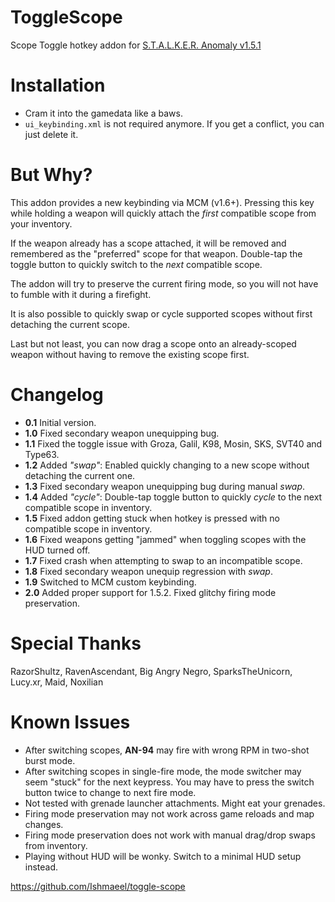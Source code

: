 # ToggleScope
Scope Toggle hotkey addon for [S.T.A.L.K.E.R. Anomaly v1.5.1](https://www.moddb.com/mods/stalker-anomaly)

# Installation
* Cram it into the gamedata like a baws.
* `ui_keybinding.xml` is not required anymore. If you get a conflict, you can just delete it.

# But Why?
This addon provides a new keybinding via MCM (v1.6+). Pressing this key while holding a weapon will quickly attach the *first* compatible scope from your inventory.

If the weapon already has a scope attached, it will be removed and remembered as the "preferred" scope for that weapon. Double-tap the toggle button to quickly switch to the *next* compatible scope.

The addon will try to preserve the current firing mode, so you will not have to fumble with it during a firefight.

It is also possible to quickly swap or cycle supported scopes without first detaching the current scope. 

Last but not least, you can now drag a scope onto an already-scoped weapon without having to remove the existing scope first. 

# Changelog
* **0.1** Initial version.
* **1.0** Fixed secondary weapon unequipping bug.
* **1.1** Fixed the toggle issue with Groza, Galil, K98, Mosin, SKS, SVT40 and Type63.
* **1.2** Added *"swap"*: Enabled quickly changing to a new scope without detaching the current one.
* **1.3** Fixed secondary weapon unequipping bug during manual *swap*.
* **1.4** Added *"cycle"*: Double-tap toggle button to quickly *cycle* to the next compatible scope in inventory.
* **1.5** Fixed addon getting stuck when hotkey is pressed with no compatible scope in inventory.
* **1.6** Fixed weapons getting "jammed" when toggling scopes with the HUD turned off.
* **1.7** Fixed crash when attempting to swap to an incompatible scope.
* **1.8** Fixed secondary weapon unequip regression with *swap*.
* **1.9** Switched to MCM custom keybinding.
* **2.0** Added proper support for 1.5.2. Fixed glitchy firing mode preservation.

# Special Thanks
RazorShultz, RavenAscendant, Big Angry Negro, SparksTheUnicorn, Lucy.xr, Maid, Noxilian

# Known Issues
* After switching scopes, **AN-94** may fire with wrong RPM in two-shot burst mode.
* After switching scopes in single-fire mode, the mode switcher may seem "stuck" for the next keypress. You may have to press the switch button twice to change to next fire mode.
* Not tested with grenade launcher attachments. Might eat your grenades.
* Firing mode preservation may not work across game reloads and map changes.
* Firing mode preservation does not work with manual drag/drop swaps from inventory.
* Playing without HUD will be wonky. Switch to a minimal HUD setup instead.

https://github.com/Ishmaeel/toggle-scope
